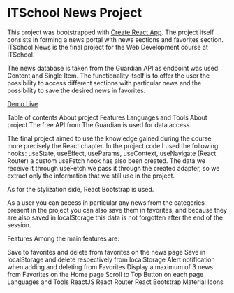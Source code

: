 # ITSchool News Project

This project was bootstrapped with [Create React App](https://github.com/facebook/create-react-app). The project itself consists in forming a news portal with news sections and favorites section. ITSchool News is the final project for the Web Development course at ITSchool.

The news database is taken from the Guardian API as endpoint was used Content and Single Item. The functionality itself is to offer the user the possibility to access different sections with particular news and the possibility to save the desired news in favorites.

[Demo Live](https://news-project-bdd40.web.app/)

Table of contents
About project
Features
Languages and Tools
About project
The free API from The Guardian is used for data access.

The final project aimed to use the knowledge gained during the course, more precisely the React chapter. In the project code I used the following hooks: useState, useEffect, useParams, useContext, useNavigate (React Router) a custom useFetch hook has also been created. The data we receive it through useFetch we pass it through the created adapter, so we extract only the information that we still use in the project.

As for the stylization side, React Bootstrap is used.

As a user you can access in particular any news from the categories present in the project you can also save them in favorites, and because they are also saved in localStorage this data is not forgotten after the end of the session.

Features
Among the main features are:

Save to favorites and delete from favorites on the news page
Save in localStorage and delete respectively from localStorage
Alert notification when adding and deleting from Favorites
Display a maximum of 3 news from Favorites on the Home page
Scroll to Top Button on each page
Languages and Tools
ReactJS
React Router
React Bootstrap
Material Icons
